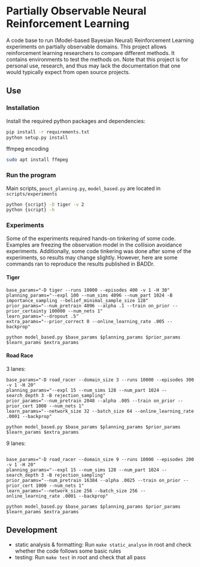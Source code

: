 # Partially Observable Neural Reinforcement Learning

A code base to run (Model-based Bayesian Neural) Reinforcement Learning
experiments on partially observable domains. This project allows reinforcement
learning researchers to compare different methods. It contains environments to
test the methods on. Note that this project is for personal use, research, and
thus may lack the documentation that one would typically expect from open
source projects.

## Use

### Installation

Install the required python packages and dependencies:

```bash
pip install -r requirements.txt
python setup.py install
```

ffmpeg encoding

```bash
sudo apt install ffmpeg
```

### Run the program

Main scripts, `pouct_planning.py`, `model_based.py` are located in
`scripts/experiments`

```bash
python {script} -D tiger -v 2
python {script} -h
```

### Experiments

Some of the experiments required hands-on tinkering of some code. Examples are
freezing the observation model in the collision avoidance experiments.
Additionally, some code tinkering was done after some of the experiments, so
results may change slightly. However, here are some commands ran to reproduce
the results published in BADDr.

####  Tiger

```shell
base_params="-D tiger --runs 10000 --episodes 400 -v 1 -H 30"
planning_params="--expl 100 --num_sims 4096 --num_part 1024 -B importance_sampling --belief_minimal_sample_size 128"
prior_params="--num_pretrain 4096 --alpha .1 --train on_prior --prior_certainty 100000 --num_nets 1"
learn_params="--dropout .5"
extra_params="--prior_correct 0 --online_learning_rate .005 --backprop"

python model_based.py $base_params $planning_params $prior_params $learn_params $extra_params
```

####  Road Race

3 lanes:
```shell
base_params="-D road_racer --domain_size 3 --runs 10000 --episodes 300 -v 1 -H 20"
planning_params="--expl 15 --num_sims 128 --num_part 1024 --search_depth 3 -B rejection_sampling"
prior_params="--num_pretrain 2048 --alpha .005 --train on_prior --prior_cert 1000 --num_nets 1"
learn_params="--network_size 32 --batch_size 64 --online_learning_rate .0001 --backprop"

python model_based.py $base_params $planning_params $prior_params $learn_params $extra_params
```

9 lanes:
```shell

base_params="-D road_racer --domain_size 9 --runs 10000 --episodes 200 -v 1 -H 20"
planning_params="--expl 15 --num_sims 128 --num_part 1024 --search_depth 3 -B rejection_sampling"
prior_params="--num_pretrain 16384 --alpha .0025 --train on_prior --prior_cert 1000 --num_nets 1"
learn_params="--network_size 256 --batch_size 256 --online_learning_rate .0001 --backprop"

python model_based.py $base_params $planning_params $prior_params $learn_params $extra_params
```

## Development

* static analysis & formatting: Run `make static_analyse` in root and check
  whether the code follows some basic rules
* testing: Run `make test` in root and check that all pass
